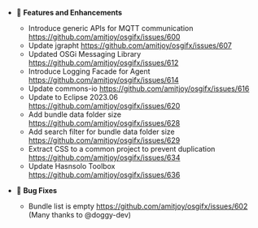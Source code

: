 - 🚀 **Features and Enhancements**

	- Introduce generic APIs for MQTT communication https://github.com/amitjoy/osgifx/issues/600
	- Update jgrapht https://github.com/amitjoy/osgifx/issues/607
	- Updated OSGi Messaging Library https://github.com/amitjoy/osgifx/issues/612
	- Introduce Logging Facade for Agent https://github.com/amitjoy/osgifx/issues/614
	- Update commons-io https://github.com/amitjoy/osgifx/issues/616
	- Update to Eclipse 2023.06 https://github.com/amitjoy/osgifx/issues/620
	- Add bundle data folder size https://github.com/amitjoy/osgifx/issues/628
	- Add search filter for bundle data folder size https://github.com/amitjoy/osgifx/issues/629
	- Extract CSS to a common project to prevent duplication https://github.com/amitjoy/osgifx/issues/634
	- Update Hasnsolo Toolbox https://github.com/amitjoy/osgifx/issues/636

- 🐞 **Bug Fixes**

	- Bundle list is empty https://github.com/amitjoy/osgifx/issues/602 (Many thanks to @doggy-dev)